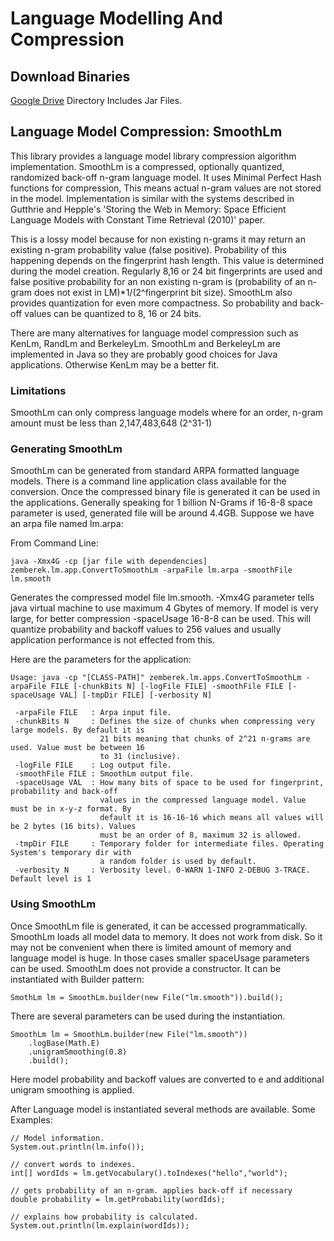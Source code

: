 Language Modelling And Compression
============

## Download Binaries

[Google Drive](https://drive.google.com/?tab=mo&authuser=0#folders/0B9TrB39LQKZWSjNKdVcwWUxxUm8) Directory Includes Jar Files.

## Language Model Compression: SmoothLm

This library provides a language model library compression algorithm implementation.
SmoothLm is a compressed, optionally quantized, randomized back-off n-gram language model.
It uses Minimal Perfect Hash functions for compression, This means actual n-gram values are not stored in the model.
Implementation is similar with the systems described in Gutthrie and Hepple's
'Storing the Web in Memory: Space Efficient Language Models with Constant Time Retrieval (2010)' paper.

This is a lossy model because for non existing n-grams it may return an existing n-gram probability value (false positive).
Probability of this happening depends on the fingerprint hash length. This value is determined during the model creation.
Regularly 8,16 or 24 bit fingerprints are used and false positive probability for an non existing n-gram is
(probability of an n-gram does not exist in LM)*1/(2^fingerprint bit size).
SmoothLm also provides quantization for even more compactness. So probability and back-off values can be quantized to
8, 16 or 24 bits.

There are many alternatives for language model compression such as KenLm, RandLm and BerkeleyLm. SmoothLm and BerkeleyLm are implemented in Java
so they are probably good choices for Java applications. Otherwise KenLm may be a better fit.

### Limitations
SmoothLm can only compress language models where for an order, n-gram amount must be less than 2,147,483,648 (2^31-1)

### Generating SmoothLm
SmoothLm can be generated from standard ARPA formatted language models. There is a command line application class available for
the conversion. Once the compressed binary file is generated it can be used in the applications.
Generally speaking for 1 billion N-Grams if 16-8-8 space parameter is used, generated file will be around 4.4GB.
Suppose we have an arpa file named lm.arpa:

From Command Line:

    java -Xmx4G -cp [jar file with dependencies] zemberek.lm.app.ConvertToSmoothLm -arpaFile lm.arpa -smoothFile lm.smooth

Generates the compressed model file lm.smooth. -Xmx4G parameter tells java virtual machine to use maximum 4 Gbytes
of memory. If model is very large, for better compression -spaceUsage 16-8-8 can be used. This will quantize probability
and backoff values to 256 values and usually application performance is not effected from this.

Here are the parameters for the application:

    Usage: java -cp "[CLASS-PATH]" zemberek.lm.apps.ConvertToSmoothLm -arpaFile FILE [-chunkBits N] [-logFile FILE] -smoothFile FILE [-spaceUsage VAL] [-tmpDir FILE] [-verbosity N]

     -arpaFile FILE   : Arpa input file.
     -chunkBits N     : Defines the size of chunks when compressing very large models. By default it is
                        21 bits meaning that chunks of 2^21 n-grams are used. Value must be between 16
                        to 31 (inclusive).
     -logFile FILE    : Log output file.
     -smoothFile FILE : SmoothLm output file.
     -spaceUsage VAL  : How many bits of space to be used for fingerprint, probability and back-off
                        values in the compressed language model. Value must be in x-y-z format. By
                        default it is 16-16-16 which means all values will be 2 bytes (16 bits). Values
                        must be an order of 8, maximum 32 is allowed.
     -tmpDir FILE     : Temporary folder for intermediate files. Operating System's temporary dir with
                        a random folder is used by default.
     -verbosity N     : Verbosity level. 0-WARN 1-INFO 2-DEBUG 3-TRACE. Default level is 1

### Using SmoothLm

Once SmoothLm file is generated, it can be accessed programmatically.
SmoothLm loads all model data to memory. It does not work from disk.
So it may not be convenient when there is limited amount of memory and language model is huge.
In those cases smaller spaceUsage parameters can be used.
SmoothLm does not provide a constructor. It can be instantiated with Builder pattern:

    SmothLm lm = SmoothLm.builder(new File("lm.smooth")).build();

There are several parameters can be used during the instantiation.

    SmoothLm lm = SmoothLm.builder(new File("lm.smooth"))
        .logBase(Math.E)
        .unigramSmoothing(0.8)
        .build();

Here model probability and backoff values are converted to e and additional unigram smoothing is applied.

After Language model is instantiated several methods are available. Some Examples:

    // Model information.
    System.out.println(lm.info());

    // convert words to indexes.
    int[] wordIds = lm.getVocabulary().toIndexes("hello","world");

    // gets probability of an n-gram. applies back-off if necessary
    double probability = lm.getProbability(wordIds);

    // explains how probability is calculated.
    System.out.println(lm.explain(wordIds));


